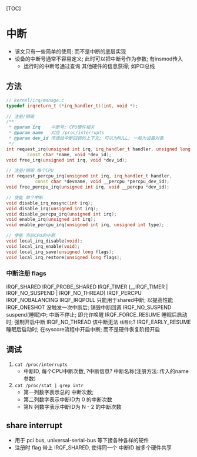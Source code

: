 [TOC]
# 中断
+ 该文只有一些简单的使用; 而不是中断的底层实现
+ 设备的中断号通常不容易定义; 此时可以把中断号作为参数; 有insmod传入
    + 运行时的中断号通过查询 其他硬件的信息获得; 如PCI总线
## 方法
```c++
// kernel/irq/manage.c
typedef irqreturn_t (*irq_handler_t)(int, void *);

// 注册/销毁
/**
 * @param irq    中断号; CPU硬件相关
 * @param name   对应 /proc/interrupts
 * @param dev_id 传递给中断回调的上下文; 可以为NULL; 一般为设备对象
 */
int request_irq(unsigned int irq, irq_handler_t handler, unsigned long flags,
	    const char *name, void *dev_id);
void free_irq(unsigned int irq, void *dev_id);

// 注册/销毁 每个CPU
int request_percpu_irq(unsigned int irq, irq_handler_t handler,
		   const char *devname, void __percpu *percpu_dev_id);
void free_percpu_irq(unsigned int irq, void __percpu *dev_id);

// 使能 单个中断
void disable_irq_nosync(int irq);
void disable_irq(unsigned int irq);
void disable_percpu_irq(unsigned int irq);
void enable_irq(unsigned int irq);
void enable_percpu_irq(unsigned int irq, unsigned int type);

// 使能 当前CPU的中断
void local_irq_disable(void);
void local_irq_enable(void);
void local_irq_save(unsigned long flags);
void local_irq_restore(unsigned long flags);
```

### 中断注册 flags
IRQF_SHARED
IRQF_PROBE_SHARED
IRQF_TIMER          (__IRQF_TIMER | IRQF_NO_SUSPEND | IRQF_NO_THREAD)
IRQF_PERCPU
IRQF_NOBALANCING
IRQF_IRQPOLL        只能用于shared中断; 以提高性能
IRQF_ONESHOT        没触发一次中断后; 销毁中断回调
IRQF_NO_SUSPEND     suspend(睡眠)中; 中断不停止; 即允许唤醒
IRQF_FORCE_RESUME   睡眠后启动时; 强制开启中断
IRQF_NO_THREAD      该中断无法 `线程化`?
IRQF_EARLY_RESUME   睡眠后启动时; 在syscore流程中开启中断; 而不是硬件恢复阶段开启

## 调试
1. `cat /proc/interrupts`
    + 中断ID, 每个CPU中断次数, ?中断信息? 中断名称(注册方法::传入的name参数)
2. `cat /proc/stat | grep intr`
    + 第一列数字表示总的 中断次数; 
    + 第二列数字表示中断ID为 0 的中断次数
    + 第N 列数字表示中断ID为 N - 2 的中断次数

## share interrupt
+ 用于 pci bus, universal-serial-bus 等下接各种各样的硬件
+ 注册时 flag 带上 IRQF_SHARED, 使得同一个 中断ID 被多个硬件共享